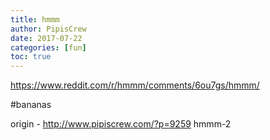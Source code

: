 ```yaml
---
title: hmmm
author: PipisCrew
date: 2017-07-22
categories: [fun]
toc: true
---
```


https://www.reddit.com/r/hmmm/comments/6ou7gs/hmmm/

#bananas

origin - http://www.pipiscrew.com/?p=9259 hmmm-2
